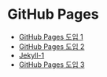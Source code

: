 # GitHub Pages

- [GitHub Pages 도입 1](/contents/2023-08/2023-08-31.md)
- [GitHub Pages 도입 2](/contents/2023-09/2023-09-01.md)
- [Jekyll-1](/contents/2023-09/2023-09-02.md)
- [GitHub Pages 도입 3](/contents/2023-09/2023-09-03.md)
